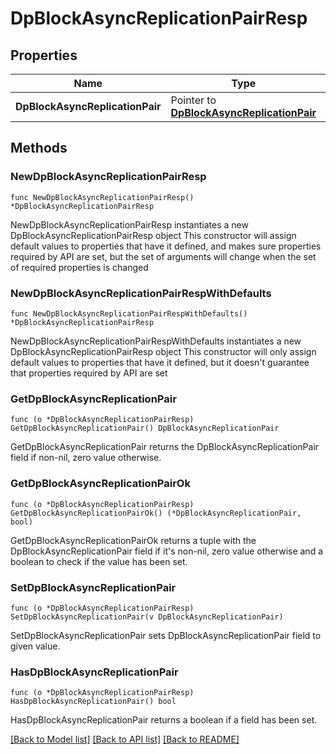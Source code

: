# DpBlockAsyncReplicationPairResp

## Properties

Name | Type | Description | Notes
------------ | ------------- | ------------- | -------------
**DpBlockAsyncReplicationPair** | Pointer to [**DpBlockAsyncReplicationPair**](DpBlockAsyncReplicationPair.md) |  | [optional] 

## Methods

### NewDpBlockAsyncReplicationPairResp

`func NewDpBlockAsyncReplicationPairResp() *DpBlockAsyncReplicationPairResp`

NewDpBlockAsyncReplicationPairResp instantiates a new DpBlockAsyncReplicationPairResp object
This constructor will assign default values to properties that have it defined,
and makes sure properties required by API are set, but the set of arguments
will change when the set of required properties is changed

### NewDpBlockAsyncReplicationPairRespWithDefaults

`func NewDpBlockAsyncReplicationPairRespWithDefaults() *DpBlockAsyncReplicationPairResp`

NewDpBlockAsyncReplicationPairRespWithDefaults instantiates a new DpBlockAsyncReplicationPairResp object
This constructor will only assign default values to properties that have it defined,
but it doesn't guarantee that properties required by API are set

### GetDpBlockAsyncReplicationPair

`func (o *DpBlockAsyncReplicationPairResp) GetDpBlockAsyncReplicationPair() DpBlockAsyncReplicationPair`

GetDpBlockAsyncReplicationPair returns the DpBlockAsyncReplicationPair field if non-nil, zero value otherwise.

### GetDpBlockAsyncReplicationPairOk

`func (o *DpBlockAsyncReplicationPairResp) GetDpBlockAsyncReplicationPairOk() (*DpBlockAsyncReplicationPair, bool)`

GetDpBlockAsyncReplicationPairOk returns a tuple with the DpBlockAsyncReplicationPair field if it's non-nil, zero value otherwise
and a boolean to check if the value has been set.

### SetDpBlockAsyncReplicationPair

`func (o *DpBlockAsyncReplicationPairResp) SetDpBlockAsyncReplicationPair(v DpBlockAsyncReplicationPair)`

SetDpBlockAsyncReplicationPair sets DpBlockAsyncReplicationPair field to given value.

### HasDpBlockAsyncReplicationPair

`func (o *DpBlockAsyncReplicationPairResp) HasDpBlockAsyncReplicationPair() bool`

HasDpBlockAsyncReplicationPair returns a boolean if a field has been set.


[[Back to Model list]](../README.md#documentation-for-models) [[Back to API list]](../README.md#documentation-for-api-endpoints) [[Back to README]](../README.md)


